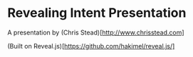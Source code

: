 Revealing Intent Presentation
=============================

A presentation by (Chris Stead)[http://www.chrisstead.com]

(Built on Reveal.js)[https://github.com/hakimel/reveal.js/]